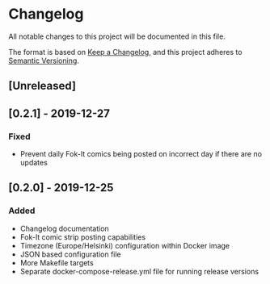 # Changelog
All notable changes to this project will be documented in this file.

The format is based on [Keep a Changelog](https://keepachangelog.com/en/1.0.0/),
and this project adheres to [Semantic Versioning](https://semver.org/spec/v2.0.0.html).

## [Unreleased]

## [0.2.1] - 2019-12-27

### Fixed
- Prevent daily Fok-It comics being posted on incorrect day if there are no updates

## [0.2.0] - 2019-12-25
### Added
- Changelog documentation
- Fok-It comic strip posting capabilities
- Timezone (Europe/Helsinki) configuration within Docker image
- JSON based configuration file
- More Makefile targets
- Separate docker-compose-release.yml file for running release versions
